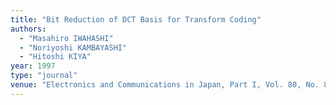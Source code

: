```yaml
---
title: "Bit Reduction of DCT Basis for Transform Coding"
authors:
  - "Masahiro IWAHASHI"
  - "Noriyoshi KAMBAYASHI"
  - "Hitoshi KIYA"
year: 1997
type: "journal"
venue: "Electronics and Communications in Japan, Part I, Vol. 80, No. 8, pp. 81-91, 1997-08-01."
---
```

